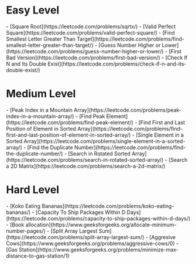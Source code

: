 <h1>Easy Level</h1>
- [Square Root](https://leetcode.com/problems/sqrtx/)
- [Valid Perfect Square](https://leetcode.com/problems/valid-perfect-square/)
- [Find Smallest Letter Greater Than Target](https://leetcode.com/problems/find-smallest-letter-greater-than-target/)
- [Guess Number Higher or Lower](https://leetcode.com/problems/guess-number-higher-or-lower/)
- [First Bad Version](https://leetcode.com/problems/first-bad-version/)
- [Check If N and Its Double Exist](https://leetcode.com/problems/check-if-n-and-its-double-exist/)

<h1>Medium Level</h1>
- [Peak Index in a Mountain Array](https://leetcode.com/problems/peak-index-in-a-mountain-array/)
- [Find Peak Element](https://leetcode.com/problems/find-peak-element/)
- [Find First and Last Position of Element in Sorted Array](https://leetcode.com/problems/find-first-and-last-position-of-element-in-sorted-array/)
- [Single Element in a Sorted Array](https://leetcode.com/problems/single-element-in-a-sorted-array/)
- [Find the Duplicate Number](https://leetcode.com/problems/find-the-duplicate-number/)
- [Search in Rotated Sorted Array](https://leetcode.com/problems/search-in-rotated-sorted-array/)
- [Search a 2D Matrix](https://leetcode.com/problems/search-a-2d-matrix/)

<h1>Hard Level</h1>
- [Koko Eating Bananas](https://leetcode.com/problems/koko-eating-bananas/)
- [Capacity To Ship Packages Within D Days](https://leetcode.com/problems/capacity-to-ship-packages-within-d-days/)
- [Book allocation](https://www.geeksforgeeks.org/allocate-minimum-number-pages/)
- [Split Array Largest Sum](https://leetcode.com/problems/split-array-largest-sum/)
- [Aggresive Cows](https://www.geeksforgeeks.org/problems/aggressive-cows/0)
- [Gas Station](https://www.geeksforgeeks.org/problems/minimize-max-distance-to-gas-station/1)
